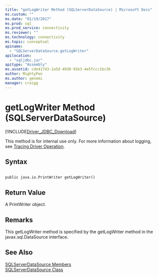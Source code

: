 ```yaml
---
title: "getLogWriter Method (SQLServerDataSource) | Microsoft Docs"
ms.custom: ""
ms.date: "01/19/2017"
ms.prod: sql
ms.prod_service: connectivity
ms.reviewer: ""
ms.technology: connectivity
ms.topic: conceptual
apiname: 
  - "SQLServerDataSource.getLogWriter"
apilocation: 
  - "sqljdbc.jar"
apitype: "Assembly"
ms.assetid: cde41743-1a5d-4930-91b3-4e5fccc1bc36
author: MightyPen
ms.author: genemi
manager: craigg
---
```

# getLogWriter Method (SQLServerDataSource)
[!INCLUDE[Driver_JDBC_Download](../../../includes/driver_jdbc_download.md)]

  This method is for internal use only. For more information about logging, see [Tracing Driver Operation](../../../connect/jdbc/tracing-driver-operation.md).  
  
## Syntax  
  
```  
  
public java.io.PrintWriter getLogWriter()  
```  
  
## Return Value  
 A PrintWriter object.  
  
## Remarks  
 This getLogWriter method is specified by the getLogWriter method in the javax.sql.DataSource interface.  
  
## See Also  
 [SQLServerDataSource Members](../../../connect/jdbc/reference/sqlserverdatasource-members.md)   
 [SQLServerDataSource Class](../../../connect/jdbc/reference/sqlserverdatasource-class.md)  
  
  
